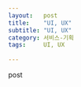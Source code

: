 ```yaml
---
layout:   post
title:    "UI, UX"
subtitle: "UI, UX"
category: 서비스-기획
tags:     UI, UX
 
---
```


post